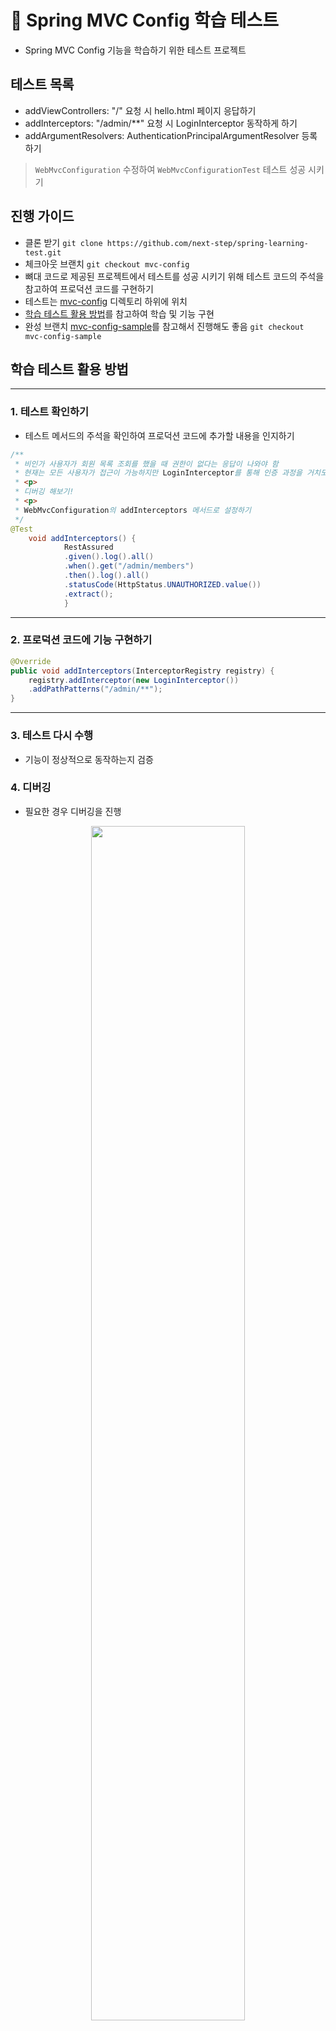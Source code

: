 # 📖 Spring MVC Config 학습 테스트
- Spring MVC Config 기능을 학습하기 위한 테스트 프로젝트

## 테스트 목록
- addViewControllers: "/" 요청 시 hello.html 페이지 응답하기
- addInterceptors: "/admin/**" 요청 시 LoginInterceptor 동작하게 하기
- addArgumentResolvers: AuthenticationPrincipalArgumentResolver 등록하기

> `WebMvcConfiguration` 수정하여 `WebMvcConfigurationTest` 테스트 성공 시키기

## 진행 가이드
- 클론 받기 `git clone https://github.com/next-step/spring-learning-test.git`
- 체크아웃 브랜치 `git checkout mvc-config`
- 뼈대 코드로 제공된 프로젝트에서 테스트를 성공 시키기 위해 테스트 코드의 주석을 참고하여 프로덕션 코드를 구현하기
- 테스트는 [mvc-config](https://github.com/next-step/spring-learning-test/tree/core/src/test/java/nextstep/helloworld/mvc-config) 디렉토리 하위에 위치
- [학습 테스트 활용 방법](https://github.com/next-step/spring-learning-test/blob/core/README.md#%ED%95%99%EC%8A%B5-%ED%85%8C%EC%8A%A4%ED%8A%B8-%ED%99%9C%EC%9A%A9-%EB%B0%A9%EB%B2%95)를 참고하여 학습 및 기능 구현
- 완성 브랜치 [mvc-config-sample](https://github.com/next-step/spring-learning-test/tree/mvc-config-sample)를 참고해서 진행해도 좋음 `git checkout mvc-config-sample`

## 학습 테스트 활용 방법

---
### 1. 테스트 확인하기

- 테스트 메서드의 주석을 확인하여 프로덕션 코드에 추가할 내용을 인지하기

```java
/**
 * 비인가 사용자가 회원 목록 조회를 했을 때 권한이 없다는 응답이 나와야 함
 * 현재는 모든 사용자가 접근이 가능하지만 LoginInterceptor를 통해 인증 과정을 거치도록 하기
 * <p>
 * 디버깅 해보기!
 * <p>
 * WebMvcConfiguration의 addInterceptors 메서드로 설정하기
 */
@Test
    void addInterceptors() {
            RestAssured
            .given().log().all()
            .when().get("/admin/members")
            .then().log().all()
            .statusCode(HttpStatus.UNAUTHORIZED.value())
            .extract();
            }
```  

---

### 2. 프로덕션 코드에 기능 구현하기

```java
@Override
public void addInterceptors(InterceptorRegistry registry) {
    registry.addInterceptor(new LoginInterceptor())
    .addPathPatterns("/admin/**");
}
```

---

### 3. 테스트 다시 수행

- 기능이 정상적으로 동작하는지 검증

### 4. 디버깅

- 필요한 경우 디버깅을 진행
<p align="center">
  <img src="https://nextstep-storage.s3.ap-northeast-2.amazonaws.com/98975a2831a340f8b2fa5dd06d32bf35" width="70%">
</p>

<p align="center">
  <img src="https://nextstep-storage.s3.ap-northeast-2.amazonaws.com/bbe245ae067f4723ae23f09fa551bc8c" width="70%">
</p>

- 추가적으로 학습을 위해 인자 값을 확인해도 좋음

<p align="center">
  <img src="https://nextstep-storage.s3.ap-northeast-2.amazonaws.com/443709cfc2a145eeaad92f63e33440ae" width="70%">
</p>

---

## 참고 레퍼런스 모음
- [View Controller](https://docs.spring.io/spring-framework/docs/current/reference/html/web.html#mvc-config-view-controller)
- [Handler Interceptor](https://docs.spring.io/spring-framework/docs/current/reference/html/web.html#mvc-config-interceptors)
- [Handler Method Argument Resolver](https://www.baeldung.com/spring-mvc-custom-data-binder#1-custom-argument-resolver)